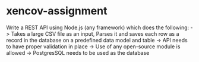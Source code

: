 # xencov-assignment
Write a REST API using Node.js (any framework) which does the following:  -> Takes a large CSV file as an input, Parses it and saves each row as a record in the database on a predefined data model and table -> API needs to have proper validation in place -> Use of any open-source module is allowed -> PostgresSQL needs to be used as the database
